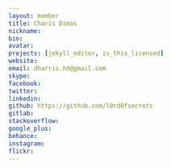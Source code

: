 ```yaml
---
layout: member
title: Charis Dimos
nickname:
bio:
avatar:
projects: [jekyll_editor, is_this_licensed]
website:
email: dharris.hd@gmail.com
skype:
facebook:
twitter:
linkedin:
github: https://github.com/l0rd0fsecrets
gitlab:
stackoverflow:
google_plus:
behance:
instagram:
flickr:
---
```

